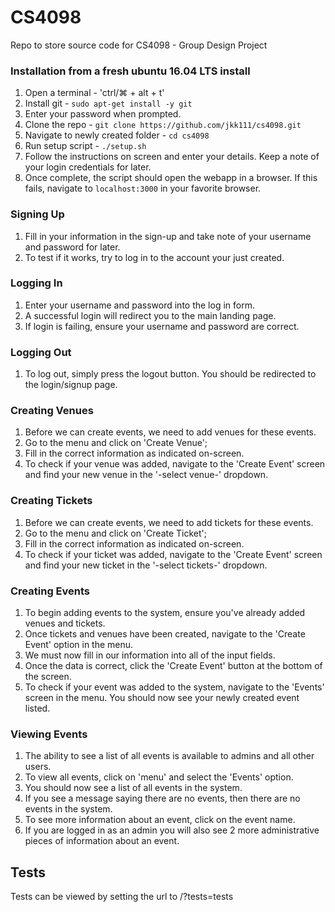 # CS4098
Repo to store source code for CS4098 - Group Design Project

### Installation from a fresh ubuntu 16.04 LTS install
1. Open a terminal - 'ctrl/⌘ + alt + t'
2. Install git - ```sudo apt-get install -y git```
3. Enter your password when prompted.
4. Clone the repo - ```git clone https://github.com/jkk111/cs4098.git```
5. Navigate to newly created folder - ```cd cs4098```
6. Run setup script - ```./setup.sh```
7. Follow the instructions on screen and enter your details. Keep a note of your login credentials for later.
8. Once complete, the script should open the webapp in a browser. If this fails, navigate to ```localhost:3000``` in your favorite browser.

### Signing Up
1. Fill in your information in the sign-up and take note of your username and password for later.
2. To test if it works, try to log in to the account your just created.

### Logging In
1. Enter your username and password into the log in form.
2. A successful login will redirect you to the main landing page.
3. If login is failing, ensure your username and password are correct.

### Logging Out
1. To log out, simply press the logout button. You should be redirected to the login/signup page.

### Creating Venues
1. Before we can create events, we need to add venues for these events.
2. Go to the menu and click on 'Create Venue';
3. Fill in the correct information as indicated on-screen.
4. To check if your venue was added, navigate to the 'Create Event' screen and find your new venue in the '-select venue-' dropdown.

### Creating Tickets
1. Before we can create events, we need to add tickets for these events.
2. Go to the menu and click on 'Create Ticket';
3. Fill in the correct information as indicated on-screen.
4. To check if your ticket was added, navigate to the 'Create Event' screen and find your new ticket in the '-select tickets-' dropdown.

### Creating Events
1.  To begin adding events to the system, ensure you've already added venues and tickets.
2.  Once tickets and venues have been created, navigate to the 'Create Event' option in the menu.
3.  We must now fill in our information into all of the input fields.
4. Once the data is correct, click the 'Create Event' button at the bottom of the screen.
5. To check if your event was added to the system, navigate to the 'Events' screen in the menu. You should now see your newly created event listed.

### Viewing Events
1. The ability to see a list of all events is available to admins and all other users.
2. To view all events, click on 'menu' and select the 'Events' option.
3. You should now see a list of all events in the system.
5. If you see a message saying there are no events, then there are no events in the system.
6. To see more information about an event, click on the event name.
7. If you are logged in as an admin you will also see 2 more administrative pieces of information about an event.

## Tests
Tests can be viewed by setting the url to /?tests=tests
